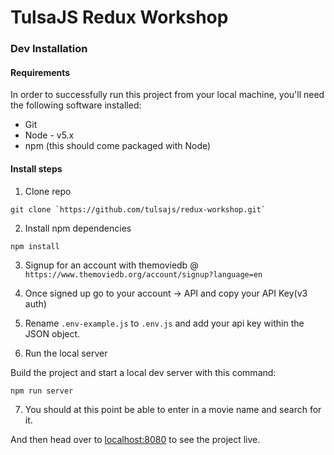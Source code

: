 # TulsaJS Redux Workshop

### Dev Installation

#### Requirements

In order to successfully run this project from your local machine, you'll need the following software installed:

* Git
* Node - v5.x
* npm (this should come packaged with Node)

#### Install steps

1. Clone repo

```
git clone `https://github.com/tulsajs/redux-workshop.git`
```

2. Install npm dependencies

```
npm install
```

3. Signup for an account with themoviedb @ `https://www.themoviedb.org/account/signup?language=en`

4. Once signed up go to your account -> API and copy your API Key(v3 auth)

5. Rename `.env-example.js` to `.env.js` and add your api key within the JSON object.

6. Run the local server

  Build the project and start a local dev server with this command:

  ```
  npm run server
  ```

7. You should at this point be able to enter in a movie name and search for it.

And then head over to [localhost:8080](http://localhost:8080/) to see the project live.
